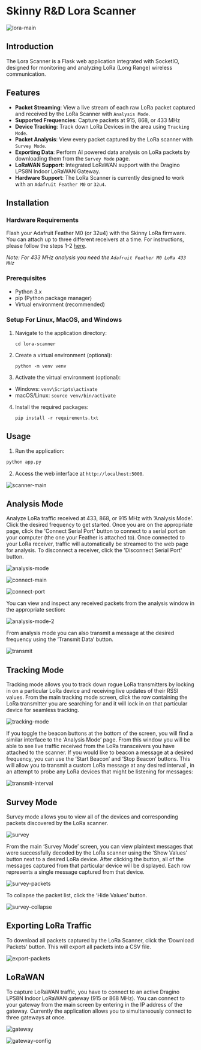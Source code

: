 # Skinny R&D Lora Scanner 

![lora-main](./doc/img/lora-main.png)

## Introduction
The Lora Scanner is a Flask web application integrated with SocketIO, designed for monitoring and analyzing LoRa (Long Range) wireless communication.

## Features

* **Packet Streaming**: View a live stream of each raw LoRa packet captured and received by the LoRa Scanner with `Analysis Mode`.
* **Supported Frequencies**: Capture packets at 915, 868, or 433 MHz
* **Device Tracking**: Track down LoRa Devices in the area using `Tracking Mode`.
* **Packet Analysis**: View every packet captured by the LoRa scanner with `Survey Mode`.
* **Exporting Data**: Perform AI powered data analysis on LoRa packets by downloading them from the `Survey Mode` page.
* **LoRaWAN Support**: Integrated LoRaWAN support with the Dragino LPS8N Indoor LoRaWAN Gateway.
* **Hardware Support**: The LoRa Scanner is currently designed to work with an `Adafruit Feather M0` or `32u4`.

## Installation

### Hardware Requirements

Flash your Adafruit Feather M0 (or 32u4) with the Skinny LoRa firmware.  You can attach up to three different receivers at a time.  For instructions, please follow the steps 1-2 [here](https://github.com/skinnyrad/Skinny-LoRa). 

*Note: For 433 MHz analysis you need the `Adafruit Feather M0 LoRa 433 MHz`*

### Prerequisites
- Python 3.x
- pip (Python package manager)
- Virtual environment (recommended)

### Setup For Linux, MacOS, and Windows 
1. Navigate to the application directory:
   ```
   cd lora-scanner
   ```
2. Create a virtual environment (optional):
   ```
   python -m venv venv
   ```
3. Activate the virtual environment (optional):

- Windows: `venv\Scripts\activate`
- macOS/Linux: `source venv/bin/activate`

4. Install the required packages:
   ```
   pip install -r requirements.txt
   ```

## Usage

1. Run the application:
```bash
python app.py
```
2. Access the web interface at `http://localhost:5000`.

![scanner-main](./doc/img/lora-main.png)


## Analysis Mode

Analyze LoRa traffic received at 433, 868, or 915 MHz with ‘Analysis Mode’. Click the desired frequency to get started. Once you are on the appropriate page, click the 'Connect Serial Port' button to connect to a serial port on your computer (the one your Feather is attached to). Once connected to your LoRa receiver, traffic will automatically be streamed to the web page for analysis. To disconnect a receiver, click the 'Disconnect Serial Port' button.

![analysis-mode](./doc/img/analysis-mode.png)

![connect-main](./doc/img/connect-main.png)

![connect-port](./doc/img/specify-port.png)

You can view and inspect any received packets from the analysis window in the appropriate section:

![analysis-mode-2](./doc/img/analysis-mode-2.png)

From analysis mode you can also transmit a message at the desired frequency using the ‘Transmit Data’ button.  

![transmit](./doc/img/transmit.png)

## Tracking Mode

Tracking mode allows you to track down rogue LoRa transmitters by locking in on a particular LoRa device and receiving live updates of their RSSI values.  From the main tracking mode screen, click the row containing the LoRa transmitter you are searching for and it will lock in on that particular device for seamless tracking.

![tracking-mode](./doc/img/tracking-mode.png)

If you toggle the beacon buttons at the bottom of the screen, you will find a similar interface to the ‘Analysis Mode’ page.  From this window you will be able to see live traffic received from the LoRa transceivers you have attached to the scanner.  If you would like to beacon a message at a desired frequency, you can use the ‘Start Beacon’ and ‘Stop Beacon’ buttons.  This will allow you to transmit a custom LoRa message at any desired interval , in an attempt to probe any LoRa devices that might be listening for messages:

![transmit-interval](./doc/img/transmit-interval.png)

## Survey Mode

Survey mode allows you to view all of the devices and corresponding packets discovered by the LoRa scanner.

![survey](./doc/img/survey-mode.png)

From the main ‘Survey Mode’ screen, you can view plaintext messages that were successfully decoded by the LoRa scanner using the ‘Show Values’ button next to a desired LoRa device.  After clicking the button, all of the messages captured from that particular device will be displayed.  Each row represents a single message captured from that device.

![survey-packets](./doc/img/survey-packets.png)

To collapse the packet list, click the ‘Hide Values’ button.

![survey-collapse](./doc/img/survey-collapse.png)

## Exporting LoRa Traffic

To download all packets captured by the LoRa Scanner, click the ‘Download Packets’ button.  This will export all packets into a CSV file.

![export-packets](./doc/img/download-packets.png)

## LoRaWAN

To capture LoRaWAN traffic, you have to connect to an active Dragino LPS8N Indoor LoRaWAN gateway (915 or 868 MHz).  You can connect to your gateway from the main screen by entering in the IP address of the gateway.  Currently the application allows you to simultaneously connect to three gateways at once.

![gateway](./doc/img/lorawan-gateway.png)

![gateway-config](./doc/img/lorawan-gateway-configure.png)
